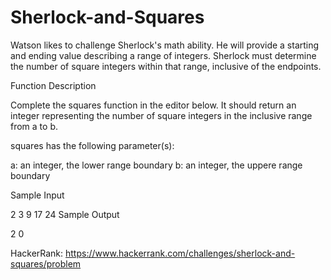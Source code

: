 # Sherlock-and-Squares
Watson likes to challenge Sherlock's math ability. He will provide a starting and ending value describing a range of integers. Sherlock must determine the number of square integers within that range, inclusive of the endpoints.

Function Description

Complete the squares function in the editor below. It should return an integer representing the number of square integers in the inclusive range from a to b.

squares has the following parameter(s):

a: an integer, the lower range boundary
b: an integer, the uppere range boundary

Sample Input

2
3 9
17 24
Sample Output

2
0

HackerRank: https://www.hackerrank.com/challenges/sherlock-and-squares/problem
